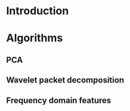 # Introduction

# Algorithms

## PCA

## Wavelet packet decomposition

## Frequency domain features
